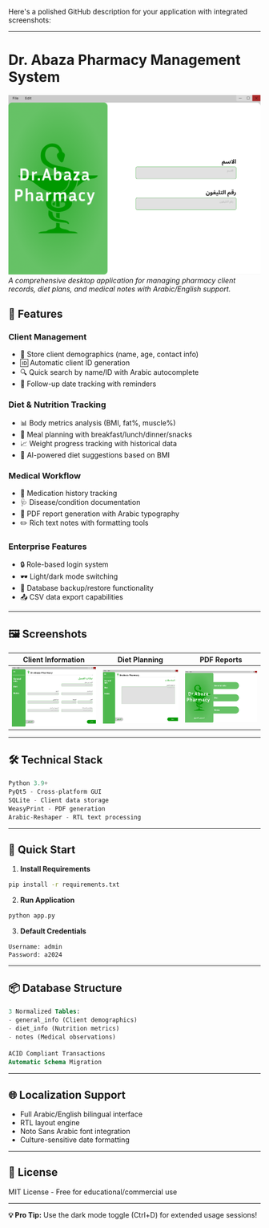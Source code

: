 Here's a polished GitHub description for your application with integrated screenshots:

---

# Dr. Abaza Pharmacy Management System

![App Interface](Desktop-4.png)
*A comprehensive desktop application for managing pharmacy client records, diet plans, and medical notes with Arabic/English support.*

## 🌟 Features

### **Client Management**
- 📝 Store client demographics (name, age, contact info)
- 🆔 Automatic client ID generation
- 🔍 Quick search by name/ID with Arabic autocomplete
- 📅 Follow-up date tracking with reminders

### **Diet & Nutrition Tracking**
- 📊 Body metrics analysis (BMI, fat%, muscle%)
- 🥗 Meal planning with breakfast/lunch/dinner/snacks
- 📈 Weight progress tracking with historical data
- 🧠 AI-powered diet suggestions based on BMI

### **Medical Workflow**
- 💊 Medication history tracking
- 🩺 Disease/condition documentation
- 📑 PDF report generation with Arabic typography
- ✏️ Rich text notes with formatting tools

### **Enterprise Features**
- 🔒 Role-based login system
- 🕶️ Light/dark mode switching
- 💾 Database backup/restore functionality
- 📤 CSV data export capabilities

---

## 🖼️ Screenshots

| Client Information | Diet Planning | PDF Reports |
|--------------------|---------------|-------------|
| ![General Info](Desktop-1.png) | ![Diet Interface](Desktop-5.png) | ![PDF Report](Desktop-6.png) |

---

## 🛠️ Technical Stack

```python
Python 3.9+
PyQt5 - Cross-platform GUI
SQLite - Client data storage
WeasyPrint - PDF generation
Arabic-Reshaper - RTL text processing
```

---

## 🚀 Quick Start

1. **Install Requirements**
```bash
pip install -r requirements.txt
```

2. **Run Application**
```bash
python app.py
```

3. **Default Credentials**
```
Username: admin
Password: a2024
```

---

## 📦 Database Structure
```sql
3 Normalized Tables:
- general_info (Client demographics)
- diet_info (Nutrition metrics)
- notes (Medical observations)

ACID Compliant Transactions
Automatic Schema Migration
```

---

## 🌐 Localization Support
- Full Arabic/English bilingual interface
- RTL layout engine
- Noto Sans Arabic font integration
- Culture-sensitive date formatting

---

## 📄 License
MIT License - Free for educational/commercial use

---

**💡 Pro Tip:** Use the dark mode toggle (Ctrl+D) for extended usage sessions!
